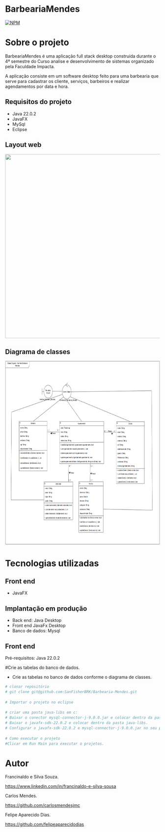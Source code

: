 # BarbeariaMendes 
[![NPM](https://img.shields.io/npm/l/react)](https://github.com/devsuperior/sds1-wmazoni/blob/master/LICENSE) 

# Sobre o projeto

BarbeariaMendes  é uma aplicação full stack desktop construída durante o 4ª semestre do Curso analise e desenvolvimento de sistemas organizado pela Faculdade Impacta.

A aplicação consiste em um software desktop feito para uma barbearia que serve para cadastrar os cliente, serviços, barbeiros e realizar agendamentos por data e hora.


## Requisitos do projeto
- Java 22.0.2
- JavaFX
- MySql
- Eclipse

## Layout web

<p align="center">
    <img width="800" height="600" src="https://github.com/SanFisherBRK/Barbearia-Mendes/blob/main/src/ImagemGitHub/Layout%20Barbearia.gif"
</p>


## Diagrama de classes

<p align="center">
    <img width="800" height="600" src="https://github.com/SanFisherBRK/Barbearia-Mendes/blob/main/src/ImagemGitHub/Diagrama%20de%20classes%202.png"
</p>

# Tecnologias utilizadas

## Front end
- JavaFX

## Implantação em produção
- Back end: Java Desktop
- Front end JavaFx Desktop
- Banco de dados: Mysql


## Front end
Pré-requisitos: Java 22.0.2

#Crie as tabelas do banco de dados.
- Crie as tabelas no banco de dados conforme o diagrama de classes.

```bash
# clonar repositório
# git clone git@github.com:SanFisherBRK/Barbearia-Mendes.git

# Importar o projeto no eclipse

# criar uma pasta java-libs em c:
# Baixar o conector mysql-connector-j-9.0.0.jar e colocar dentro da pasta java-libs.
# Baixar o javafx-sdk-22.0.2 e colocar dentro da pasta java-libs.
# Configurar o javafx-sdk-22.0.2 e mysql-connector-j-9.0.0.jar no seu projeto dentro do eclipse.

# Como executar o projeto
#Clicar em Run Main para executar o projetos.
```

# Autor

Francinaldo e Silva Souza.

https://www.linkedin.com/in/francinaldo-e-silva-sousa

Carlos Mendes.

https://github.com/carlosmendesjmc

Felipe Aparecido Dias.

https://github.com/felipeaparecidodias


